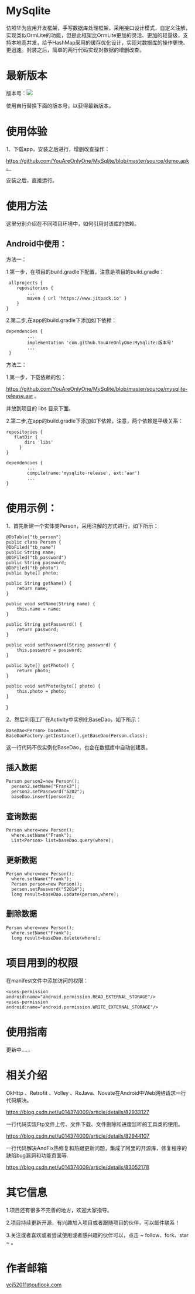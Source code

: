 # MySqlite
仿照华为应用开发框架，手写数据库处理框架，采用接口设计模式，自定义注解，实现类似OrmLite的功能，但是此框架比OrmLite更加的灵活、更加的轻量级，支持本地高并发，给予HashMap采用的缓存优化设计，实现对数据库的操作更快、更迅速。封装之后，简单的两行代码实现对数据的增删改查。


# 最新版本

版本号：[![](https://www.jitpack.io/v/YouAreOnlyOne/MySqlite.svg)](https://www.jitpack.io/#YouAreOnlyOne/MySqlite)

使用自行替换下面的版本号，以获得最新版本。

# 使用体验

1、下载app，安装之后进行，增删改查操作：

https://github.com/YouAreOnlyOne/MySqlite/blob/master/source/demo.apk。
    
安装之后，直接运行。
    

# 使用方法

这里分别介绍在不同项目环境中，如何引用对该库的依赖。

## Android中使用：

方法一：

1.第一步，在项目的build.gradle下配置，注意是项目的build.gradle：

     allprojects {
		repositories {
			...
			maven { url 'https://www.jitpack.io' }
		}
	}
    
    
2.第二步,在app的build.gradle下添加如下依赖：

    dependencies {
            ...
            implementation 'com.github.YouAreOnlyOne:MySqlite:版本号'
            ...
     }
    
    
方法二：
    
 1.第一步，下载依赖的包：
 
https://github.com/YouAreOnlyOne/MySqlite/blob/master/source/mysqlite-release.aar 。

并放到项目的 libs 目录下面。
    
 2.第二步,在app的build.gradle下添加如下依赖，注意，两个依赖是平级关系：
    
    repositories {
       flatDir {
           dirs 'libs'
         }
    }
    
    dependencies {
            ...
            compile(name:'mysqlite-release', ext:'aar')
            ...
    }
 

	
# 使用示例：

1、首先新建一个实体类Person，采用注解的方式进行，如下所示：
	
	@DbTable("tb_person")
	public class Person {
   	@DbFiled("tb_name")
   	public String name;
    @DbFiled("tb_password")
    public String password;
    @DbFiled("tb_photo")
    public byte[] photo;

    public String getName() {
        return name;
    }

    public void setName(String name) {
        this.name = name;
    }

    public String getPassword() {
        return password;
    }

    public void setPassword(String password) {
        this.password = password;
    }

    public byte[] getPhoto() {
        return photo;
    }

    public void setPhoto(byte[] photo) {
        this.photo = photo;
    }
}

2、然后利用工厂在Activity中实例化BaseDao，如下所示：

	BaseDao<Person> baseDao= BaseDaoFactory.getInstance().getBaseDao(Person.class);
	
这一行代码不仅实例化BaseDao，也会在数据库中自动创建表。

## 插入数据

	Person person2=new Person();
      person2.setName("Frank2");
      person2.setPassword("5202");
      baseDao.insert(person2);
	       
## 查询数据

	Person where=new Person();
      where.setName("Frank");
      List<Person> list=baseDao.query(where);

## 更新数据

	Person where=new Person();
      where.setName("Frank");
      Person person=new Person();
      person.setPassword("52014");
      long result=baseDao.update(person,where);

## 删除数据

	Person where=new Person();
      where.setName("Frank");
      long result=baseDao.delete(where);
	
	




 
 
# 项目用到的权限

  在manifest文件中添加访问的权限：
 

    <uses-permission android:name="android.permission.READ_EXTERNAL_STORAGE"/>
    <uses-permission android:name="android.permission.WRITE_EXTERNAL_STORAGE"/>

   

 
# 使用指南
 
 更新中……
 
# 相关介绍


OkHttp 、Retrofit 、Volley 、RxJava、Novate在Android中Web网络请求一行代码解决。

https://blog.csdn.net/u014374009/article/details/82933127

一行代码实现Ftp文件上传、文件下载、文件删除和进度监听的工具类的使用。

https://blog.csdn.net/u014374009/article/details/82944107

一行代码解决AndFix热修复和热跟更新问题，集成了阿里的开源库，修复程序的缺陷bug漏洞和功能页面等.

https://blog.csdn.net/u014374009/article/details/83052178




# 其它信息

1.项目还有很多不完善的地方，欢迎大家指导。

2.项目持续更新开源，有兴趣加入项目或者跟随项目的伙伴，可以邮件联系！ 

3.关注或者喜欢或者尝试使用或者感兴趣的伙伴可以，点击 ~ follow、fork、star ~ 。

# 作者邮箱

ycj52011@outlook.com


